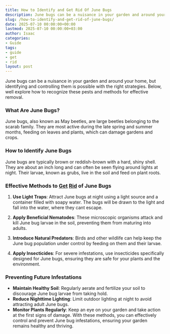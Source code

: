 ```yaml
---
title: How to Identify and Get Rid Of June Bugs
description: June bugs can be a nuisance in your garden and around your home, but identifying and controlling them is possible with the right strategies.
slug: /how-to-identify-and-get-rid-of-june-bugs/
date: 2025-07-10 00:00:00+00:00
lastmod: 2025-07-10 00:00:00+03:00
author: Isaac
categories:
- Guide
tags:
- guide
- get
- rid
layout: post
---
```

June bugs can be a nuisance in your garden and around your home, but identifying and controlling them is possible with the right strategies. Below, well explore how to recognize these pests and methods for effective removal.
### What Are June Bugs?
June bugs, also known as May beetles, are large beetles belonging to the scarab family. They are most active during the late spring and summer months, feeding on leaves and plants, which can damage gardens and crops.
### How to Identify June Bugs
June bugs are typically brown or reddish-brown with a hard, shiny shell. They are about an inch long and can often be seen flying around lights at night. Their larvae, known as grubs, live in the soil and feed on plant roots.
### Effective Methods to [Get](https://pestpolicy.com/homemade-fruit-fly-trap/) [Rid](https://pestpolicy.com/how-do-i-get-rid-of-fleas-in-my-house-without-bombing/) of June Bugs
1. **Use Light Traps**: Attract June bugs at night using a light source and a container filled with soapy water. The bugs will be drawn to the light and fall into the water, where they cant escape.

2. **Apply Beneficial Nematodes**: These microscopic organisms attack and kill June bug larvae in the soil, preventing them from maturing into adults.

3. **Introduce Natural Predators**: Birds and other wildlife can help keep the June bug population under control by feeding on them and their larvae.

4. **Apply Insecticides**: For severe infestations, use insecticides specifically designed for June bugs, ensuring they are safe for your plants and the environment.
### Preventing Future Infestations
- **Maintain Healthy Soil**: Regularly aerate and fertilize your soil to discourage June bug larvae from taking hold.
- **Reduce Nighttime Lighting**: Limit outdoor lighting at night to avoid attracting adult June bugs.
- **Monitor Plants Regularly**: Keep an eye on your garden and take action at the first signs of damage.
With these methods, you can effectively control and prevent June bug infestations, ensuring your garden remains healthy and thriving.

